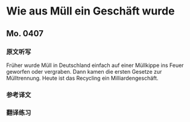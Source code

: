 Wie aus Müll ein Geschäft wurde
==========

## Mo. 0407

### 原文听写

Früher wurde Müll in Deutschland einfach auf einer Müllkippe ins Feuer geworfen oder vergraben. Dann kamen die ersten Gesetze zur Mülltrennung. Heute ist das Recycling ein Milliardengeschäft.

### 参考译文

### 翻译练习
